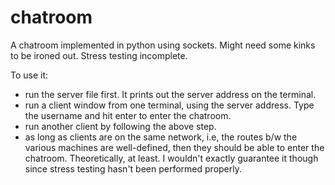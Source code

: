 # chatroom
A chatroom implemented in python using sockets. Might need some kinks to be ironed out. Stress testing incomplete.

To use it:
- run the server file first. It prints out the server address on the terminal.
- run a client window from one terminal, using the server address. Type the username and hit enter to enter the chatroom.
- run another client by following the above step.
- as long as clients are on the same network, i.e, the routes b/w the various machines are well-defined, then they should be able to enter the chatroom. Theoretically, at least. I wouldn't exactly guarantee it though since stress testing hasn't been performed properly.
